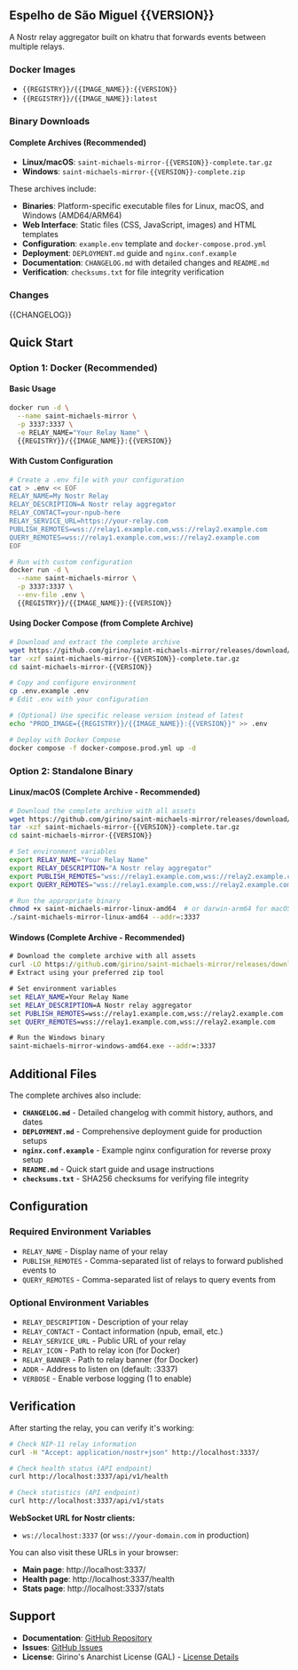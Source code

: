 ## Espelho de São Miguel {{VERSION}}

A Nostr relay aggregator built on khatru that forwards events between multiple relays.

### Docker Images
- `{{REGISTRY}}/{{IMAGE_NAME}}:{{VERSION}}`
- `{{REGISTRY}}/{{IMAGE_NAME}}:latest`

### Binary Downloads

#### Complete Archives (Recommended)
- **Linux/macOS**: `saint-michaels-mirror-{{VERSION}}-complete.tar.gz`
- **Windows**: `saint-michaels-mirror-{{VERSION}}-complete.zip`

These archives include:
- **Binaries**: Platform-specific executable files for Linux, macOS, and Windows (AMD64/ARM64)
- **Web Interface**: Static files (CSS, JavaScript, images) and HTML templates
- **Configuration**: `example.env` template and `docker-compose.prod.yml`
- **Deployment**: `DEPLOYMENT.md` guide and `nginx.conf.example`
- **Documentation**: `CHANGELOG.md` with detailed changes and `README.md`
- **Verification**: `checksums.txt` for file integrity verification

### Changes
{{CHANGELOG}}

## Quick Start

### Option 1: Docker (Recommended)

#### Basic Usage
```bash
docker run -d \
  --name saint-michaels-mirror \
  -p 3337:3337 \
  -e RELAY_NAME="Your Relay Name" \
  {{REGISTRY}}/{{IMAGE_NAME}}:{{VERSION}}
```

#### With Custom Configuration
```bash
# Create a .env file with your configuration
cat > .env << EOF
RELAY_NAME=My Nostr Relay
RELAY_DESCRIPTION=A Nostr relay aggregator
RELAY_CONTACT=your-npub-here
RELAY_SERVICE_URL=https://your-relay.com
PUBLISH_REMOTES=wss://relay1.example.com,wss://relay2.example.com
QUERY_REMOTES=wss://relay1.example.com,wss://relay2.example.com
EOF

# Run with custom configuration
docker run -d \
  --name saint-michaels-mirror \
  -p 3337:3337 \
  --env-file .env \
  {{REGISTRY}}/{{IMAGE_NAME}}:{{VERSION}}
```

#### Using Docker Compose (from Complete Archive)
```bash
# Download and extract the complete archive
wget https://github.com/girino/saint-michaels-mirror/releases/download/{{VERSION}}/saint-michaels-mirror-{{VERSION}}-complete.tar.gz
tar -xzf saint-michaels-mirror-{{VERSION}}-complete.tar.gz
cd saint-michaels-mirror-{{VERSION}}

# Copy and configure environment
cp .env.example .env
# Edit .env with your configuration

# (Optional) Use specific release version instead of latest
echo "PROD_IMAGE={{REGISTRY}}/{{IMAGE_NAME}}:{{VERSION}}" >> .env

# Deploy with Docker Compose
docker compose -f docker-compose.prod.yml up -d
```


### Option 2: Standalone Binary

#### Linux/macOS (Complete Archive - Recommended)
```bash
# Download the complete archive with all assets
wget https://github.com/girino/saint-michaels-mirror/releases/download/{{VERSION}}/saint-michaels-mirror-{{VERSION}}-complete.tar.gz
tar -xzf saint-michaels-mirror-{{VERSION}}-complete.tar.gz
cd saint-michaels-mirror-{{VERSION}}

# Set environment variables
export RELAY_NAME="Your Relay Name"
export RELAY_DESCRIPTION="A Nostr relay aggregator"
export PUBLISH_REMOTES="wss://relay1.example.com,wss://relay2.example.com"
export QUERY_REMOTES="wss://relay1.example.com,wss://relay2.example.com"

# Run the appropriate binary
chmod +x saint-michaels-mirror-linux-amd64  # or darwin-arm64 for macOS
./saint-michaels-mirror-linux-amd64 --addr=:3337
```

#### Windows (Complete Archive - Recommended)
```cmd
# Download the complete archive with all assets
curl -LO https://github.com/girino/saint-michaels-mirror/releases/download/{{VERSION}}/saint-michaels-mirror-{{VERSION}}-complete.zip
# Extract using your preferred zip tool

# Set environment variables
set RELAY_NAME=Your Relay Name
set RELAY_DESCRIPTION=A Nostr relay aggregator
set PUBLISH_REMOTES=wss://relay1.example.com,wss://relay2.example.com
set QUERY_REMOTES=wss://relay1.example.com,wss://relay2.example.com

# Run the Windows binary
saint-michaels-mirror-windows-amd64.exe --addr=:3337
```


## Additional Files

The complete archives also include:

- **`CHANGELOG.md`** - Detailed changelog with commit history, authors, and dates
- **`DEPLOYMENT.md`** - Comprehensive deployment guide for production setups
- **`nginx.conf.example`** - Example nginx configuration for reverse proxy setup
- **`README.md`** - Quick start guide and usage instructions
- **`checksums.txt`** - SHA256 checksums for verifying file integrity

## Configuration

### Required Environment Variables
- `RELAY_NAME` - Display name of your relay
- `PUBLISH_REMOTES` - Comma-separated list of relays to forward published events to
- `QUERY_REMOTES` - Comma-separated list of relays to query events from

### Optional Environment Variables
- `RELAY_DESCRIPTION` - Description of your relay
- `RELAY_CONTACT` - Contact information (npub, email, etc.)
- `RELAY_SERVICE_URL` - Public URL of your relay
- `RELAY_ICON` - Path to relay icon (for Docker)
- `RELAY_BANNER` - Path to relay banner (for Docker)
- `ADDR` - Address to listen on (default: :3337)
- `VERBOSE` - Enable verbose logging (1 to enable)

## Verification

After starting the relay, you can verify it's working:

```bash
# Check NIP-11 relay information
curl -H "Accept: application/nostr+json" http://localhost:3337/

# Check health status (API endpoint)
curl http://localhost:3337/api/v1/health

# Check statistics (API endpoint)
curl http://localhost:3337/api/v1/stats
```

**WebSocket URL for Nostr clients:**
- `ws://localhost:3337` (or `wss://your-domain.com` in production)

You can also visit these URLs in your browser:
- **Main page**: http://localhost:3337/
- **Health page**: http://localhost:3337/health
- **Stats page**: http://localhost:3337/stats

## Support

- **Documentation**: [GitHub Repository](https://github.com/girino/saint-michaels-mirror)
- **Issues**: [GitHub Issues](https://github.com/girino/saint-michaels-mirror/issues)
- **License**: Girino's Anarchist License (GAL) - [License Details](https://license.girino.org/)
